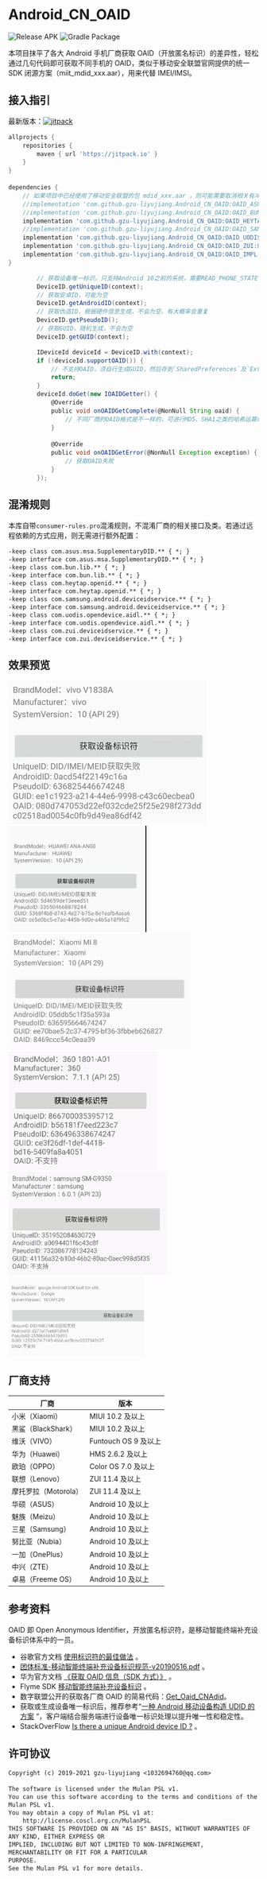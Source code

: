 # Android_CN_OAID

![Release APK](https://github.com/gzu-liyujiang/Android_CN_OAID/workflows/Release%20APK/badge.svg)
![Gradle Package](https://github.com/gzu-liyujiang/Android_CN_OAID/workflows/Gradle%20Package/badge.svg)

本项目抹平了各大 Android 手机厂商获取 OAID（开放匿名标识）的差异性，轻松通过几句代码即可获取不同手机的 OAID，类似于移动安全联盟官网提供的统一 SDK 闭源方案（miit_mdid_xxx.aar），用来代替 IMEI/IMSI。

## 接入指引

最新版本：[![jitpack](https://jitpack.io/v/gzu-liyujiang/Android_CN_OAID.svg)](https://jitpack.io/#gzu-liyujiang/Android_CN_OAID)

```gradle
allprojects {
    repositories {
        maven { url 'https://jitpack.io' }
    }
}

dependencies {
    // 如果项目中已经使用了移动安全联盟的包 mdid_xxx.aar ，则可能需要取消相关有冲突的依赖项
    //implementation 'com.github.gzu-liyujiang.Android_CN_OAID:OAID_ASUS:版本号'
    //implementation 'com.github.gzu-liyujiang.Android_CN_OAID:OAID_BUN:版本号'
    implementation 'com.github.gzu-liyujiang.Android_CN_OAID:OAID_HEYTAP:版本号'
    //implementation 'com.github.gzu-liyujiang.Android_CN_OAID:OAID_SAMSUNG:版本号'
    implementation 'com.github.gzu-liyujiang.Android_CN_OAID:OAID_UODIS:版本号'
    implementation 'com.github.gzu-liyujiang.Android_CN_OAID:OAID_ZUI:版本号'
    implementation 'com.github.gzu-liyujiang.Android_CN_OAID:OAID_IMPL:版本号'
}
```

```groovy
        // 获取设备唯一标识，只支持Android 10之前的系统，需要READ_PHONE_STATE权限，可能为空
        DeviceID.getUniqueID(context);
        // 获取安卓ID，可能为空
        DeviceID.getAndroidID(context);
        // 获取伪造ID，根据硬件信息生成，不会为空，有大概率会重复
        DeviceID.getPseudoID();
        // 获取GUID，随机生成，不会为空
        DeviceID.getGUID(context);
```
```groovy
        IDeviceId deviceId = DeviceID.with(context);
        if (!deviceId.supportOAID()) {
            // 不支持OAID，须自行生成GUID，然后存到`SharedPreferences`及`ExternalStorage`甚至`CloudStorage`。
            return;
        }
        deviceId.doGet(new IOAIDGetter() {
            @Override
            public void onOAIDGetComplete(@NonNull String oaid) {
                // 不同厂商的OAID格式是不一样的，可进行MD5、SHA1之类的哈希运算统一
            }

            @Override
            public void onOAIDGetError(@NonNull Exception exception) {
                // 获取OAID失败
            }
        });
```

## 混淆规则

本库自带`consumer-rules.pro`混淆规则，不混淆厂商的相关接口及类。若通过远程依赖的方式应用，则无需进行额外配置：

```proguard
-keep class com.asus.msa.SupplementaryDID.** { *; }
-keep interface com.asus.msa.SupplementaryDID.** { *; }
-keep class com.bun.lib.** { *; }
-keep interface com.bun.lib.** { *; }
-keep class com.heytap.openid.** { *; }
-keep interface com.heytap.openid.** { *; }
-keep class com.samsung.android.deviceidservice.** { *; }
-keep interface com.samsung.android.deviceidservice.** { *; }
-keep class com.uodis.opendevice.aidl.** { *; }
-keep interface com.uodis.opendevice.aidl.** { *; }
-keep class com.zui.deviceidservice.** { *; }
-keep interface com.zui.deviceidservice.** { *; }
```

## 效果预览

![支持OAID的情况](/screenshot/oaid_vivo.png)   
![支持OAID的情况](/screenshot/oaid_huawei.png)   
![支持OAID的情况](/screenshot/oaid_xiaomi.png)   
![不支持OAID的情况](/screenshot/oaid_360.png)   
![不支持OAID的情况](/screenshot/oaid_samsung.png)   
![不支持OAID的情况](/screenshot/oaid_simulator.png)   

## 厂商支持

| 厂商                 | 版本                 |
| -------------------- | -------------------- |
| 小米（Xiaomi）       | MIUI 10.2 及以上     |
| 黑鲨（BlackShark）   | MIUI 10.2 及以上     |
| 维沃（VIVO）         | Funtouch OS 9 及以上 |
| 华为（Huawei）       | HMS 2.6.2 及以上     |
| 欧珀（OPPO）         | Color OS 7.0 及以上  |
| 联想（Lenovo）       | ZUI 11.4 及以上      |
| 摩托罗拉（Motorola） | ZUI 11.4 及以上      |
| 华硕（ASUS）         | Android 10 及以上    |
| 魅族（Meizu）        | Android 10 及以上    |
| 三星（Samsung）      | Android 10 及以上    |
| 努比亚（Nubia）      | Android 10 及以上    |
| 一加（OnePlus）      | Android 10 及以上    |
| 中兴（ZTE）          | Android 10 及以上    |
| 卓易（Freeme OS）    | Android 10 及以上    |

## 参考资料

OAID 即 Open Anonymous Identifier，开放匿名标识符，是移动智能终端补充设备标识体系中的一员。

- 谷歌官方文档 [使用标识符的最佳做法](https://developer.android.google.cn/training/articles/user-data-ids) 。
- [团体标准-移动智能终端补充设备标识规范-v20190516.pdf](http://www.msa-alliance.cn/login.jsp?url=%2Fcol.jsp%3Fid%3D120&errno=11&mid=634&fid=ABUIABA9GAAgpKaN6QUoq7em2QI) 。
- 华为官方文档 [《获取 OAID 信息（SDK 方式）》](https://developer.huawei.com/consumer/cn/doc/development/HMSCore-Guides-V5/identifier-service-obtaining-oaid-sdk-0000001050064988-V5) 。
- Flyme SDK [移动智能终端补充设备标识](http://open-wiki.flyme.cn/doc-wiki/index#id?133) 。
- 数字联盟公开的获取各厂商 OAID 的简易代码：[Get_Oaid_CNAdid](https://github.com/shuzilm-open-source/Get_Oaid_CNAdid)。
- 获取或生成设备唯一标识后，推荐参考“[一种 Android 移动设备构造 UDID 的方案](https://github.com/No89757/Udid) ”，客户端结合服务端进行设备唯一标识处理以提升唯一性和稳定性。
- StackOverFlow [Is there a unique Android device ID ?](https://stackoverflow.com/questions/2785485/is-there-a-unique-android-device-id) 。

## 许可协议

```text
Copyright (c) 2019-2021 gzu-liyujiang <1032694760@qq.com>

The software is licensed under the Mulan PSL v1.
You can use this software according to the terms and conditions of the Mulan PSL v1.
You may obtain a copy of Mulan PSL v1 at:
    http://license.coscl.org.cn/MulanPSL
THIS SOFTWARE IS PROVIDED ON AN "AS IS" BASIS, WITHOUT WARRANTIES OF ANY KIND, EITHER EXPRESS OR
IMPLIED, INCLUDING BUT NOT LIMITED TO NON-INFRINGEMENT, MERCHANTABILITY OR FIT FOR A PARTICULAR
PURPOSE.
See the Mulan PSL v1 for more details.
```
